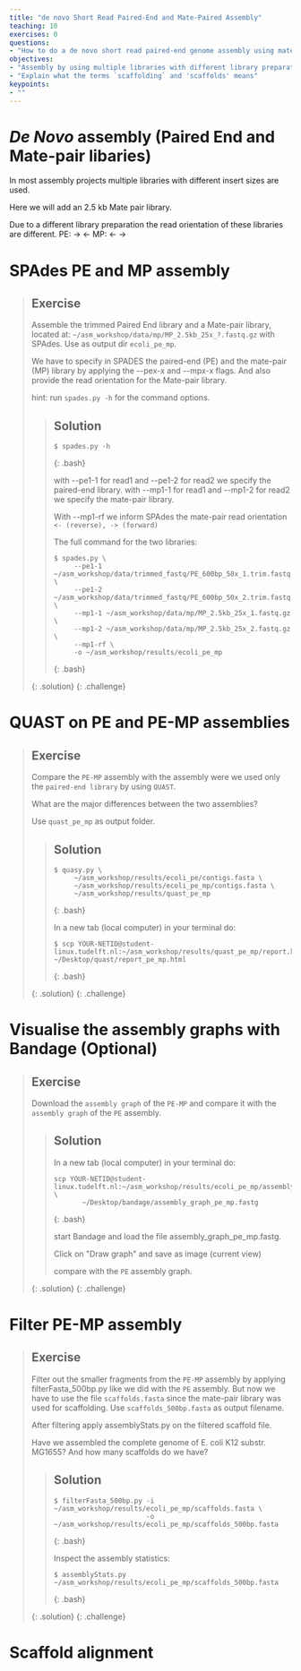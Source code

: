 ```yaml
---
title: "de novo Short Read Paired-End and Mate-Paired Assembly"
teaching: 10
exercises: 0
questions:
- "How to do a de novo short read paired-end genome assembly using mate-pairs?"
objectives:
- "Assembly by using multiple libraries with different library preparations"
- "Explain what the terms `scaffolding` and 'scaffolds' means"
keypoints:
- ""
---
```


# *De Novo* assembly (Paired End and Mate-pair libaries)

In most assembly projects multiple libraries with different insert sizes are used.

Here we will add an 2.5 kb Mate pair library.

Due to a different library preparation the read orientation of these libraries are different. PE: → ← MP: ← →


# SPAdes PE and MP assembly


> ## Exercise
> 
> Assemble the trimmed Paired End library and a Mate-pair library, located at: `~/asm_workshop/data/mp/MP_2.5kb_25x_?.fastq.gz` with SPAdes. Use as output dir `ecoli_pe_mp`.
>
>
> We have to specify in SPADES the paired-end (PE) and the mate-pair (MP) library by applying the --pex-x and --mpx-x flags. And also provide the read orientation for the Mate-pair library.
>
>
>
> hint: run `spades.py -h` for the command options.
>
>
>
>> ## Solution
>> 
>> ~~~
>> $ spades.py -h
>> ~~~
>> {: .bash}
>>
>> with --pe1-1 for read1 and --pe1-2 for read2 we specify the paired-end library.
>> with --mp1-1 for read1 and --mp1-2 for read2 we specify the mate-pair library.
>>
>>
>> With --mp1-rf we inform SPAdes the mate-pair read orientation `<- (reverse), -> (forward)`
>>
>>
>> The full command for the two libraries:
>>
>>
>> ~~~
>> $ spades.py \
>>      --pe1-1 ~/asm_workshop/data/trimmed_fastq/PE_600bp_50x_1.trim.fastq.gz \
>>      --pe1-2 ~/asm_workshop/data/trimmed_fastq/PE_600bp_50x_2.trim.fastq.gz \
>>      --mp1-1 ~/asm_workshop/data/mp/MP_2.5kb_25x_1.fastq.gz \
>>      --mp1-2 ~/asm_workshop/data/mp/MP_2.5kb_25x_2.fastq.gz \
>>      --mp1-rf \
>>      -o ~/asm_workshop/results/ecoli_pe_mp
>> ~~~
>> {: .bash}
>>
> {: .solution}
{: .challenge}

# QUAST on PE and PE-MP assemblies

> ## Exercise
> 
> Compare the `PE-MP` assembly with the assembly were we used only the `paired-end library` by using `QUAST`.
> 
>
> What are the major differences between the two assemblies?
>
>
>
> Use `quast_pe_mp` as output folder.
>
>
>
>> ## Solution
>> 
>> ~~~
>> $ quasy.py \
>>      ~/asm_workshop/results/ecoli_pe/contigs.fasta \
>>      ~/asm_workshop/results/ecoli_pe_mp/contigs.fasta \
>>      ~/asm_workshop/results/quast_pe_mp
>> ~~~
>> {: .bash}
>>
>> In a new tab (local computer) in your terminal do:
>>
>> ~~~
>> $ scp YOUR-NETID@student-linux.tudelft.nl:~/asm_workshop/results/quast_pe_mp/report.html ~/Desktop/quast/report_pe_mp.html
>> ~~~
>> {: .bash}
>> 
> {: .solution}
{: .challenge}

# Visualise the assembly graphs with Bandage (Optional)

> ## Exercise
> 
> Download the `assembly graph` of the `PE-MP` and compare it with the `assembly graph` of the `PE` assembly.
> 
>
>> ## Solution
>>
>> In a new tab (local computer) in your terminal do:
>>
>> ~~~
>> scp YOUR-NETID@student-linux.tudelft.nl:~/asm_workshop/results/ecoli_pe_mp/assembly_graph.fastg \
>>        ~/Desktop/bandage/assembly_graph_pe_mp.fastg
>> ~~~
>> {: .bash}
>> 
>>
>> start Bandage and load the file assembly_graph_pe_mp.fastg.
>>
>> Click on "Draw graph" and save as image (current view)
>>
>> compare with the `PE` assembly graph.
>>
> {: .solution}
{: .challenge}

# Filter PE-MP assembly


> ## Exercise
>
> Filter out the smaller fragments from the `PE-MP` assembly by applying filterFasta_500bp.py like we did with the `PE` assembly. But now we have to use the file `scaffolds.fasta` since the mate-pair library was used for scaffolding.
> Use `scaffolds_500bp.fasta` as output filename.
>
> After filtering apply assemblyStats.py on the filtered scaffold file.
>
> Have we assembled the complete genome of E. coli K12 substr. MG1655?
> And how many scaffolds do we have?
>
>> ## Solution
>> 
>> ~~~
>> $ filterFasta_500bp.py -i ~/asm_workshop/results/ecoli_pe_mp/scaffolds.fasta \
>>                        -o ~/asm_workshop/results/ecoli_pe_mp/scaffolds_500bp.fasta
>> ~~~
>> {: .bash}
>> 
>> Inspect the assembly statistics:
>> 
>> ~~~
>> $ assemblyStats.py ~/asm_workshop/results/ecoli_pe_mp/scaffolds_500bp.fasta
>> ~~~
>> {: .bash}
>> 
> {: .solution}
{: .challenge}

# Scaffold alignment


